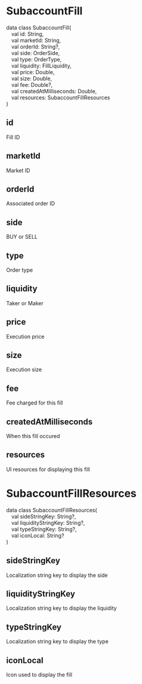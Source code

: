 # SubaccountFill

data class SubaccountFill(  
&emsp;val id: String,  
&emsp;val marketId: String,  
&emsp;val orderId: String?,  
&emsp;val side: OrderSide,  
&emsp;val type: OrderType,  
&emsp;val liquidity: FillLiquidity,  
&emsp;val price: Double,  
&emsp;val size: Double,  
&emsp;val fee: Double?,  
&emsp;val createdAtMilliseconds: Double,  
&emsp;val resources: SubaccountFillResources  
)

## id

Fill ID

## marketId

Market ID

## orderId

Associated order ID

## side

BUY or SELL

## type

Order type

## liquidity

Taker or Maker

## price

Execution price

## size

Execution size

## fee

Fee charged for this fill

## createdAtMilliseconds

When this fill occured

## resources

UI resources for displaying this fill

# SubaccountFillResources

data class SubaccountFillResources(  
&emsp;val sideStringKey: String?,  
&emsp;val liquidityStringKey: String?,  
&emsp;val typeStringKey: String?,  
&emsp;val iconLocal: String?  
)

## sideStringKey

Localization string key to display the side

## liquidityStringKey

Localization string key to display the liquidity

## typeStringKey

Localization string key to display the type

## iconLocal

Icon used to display the fill